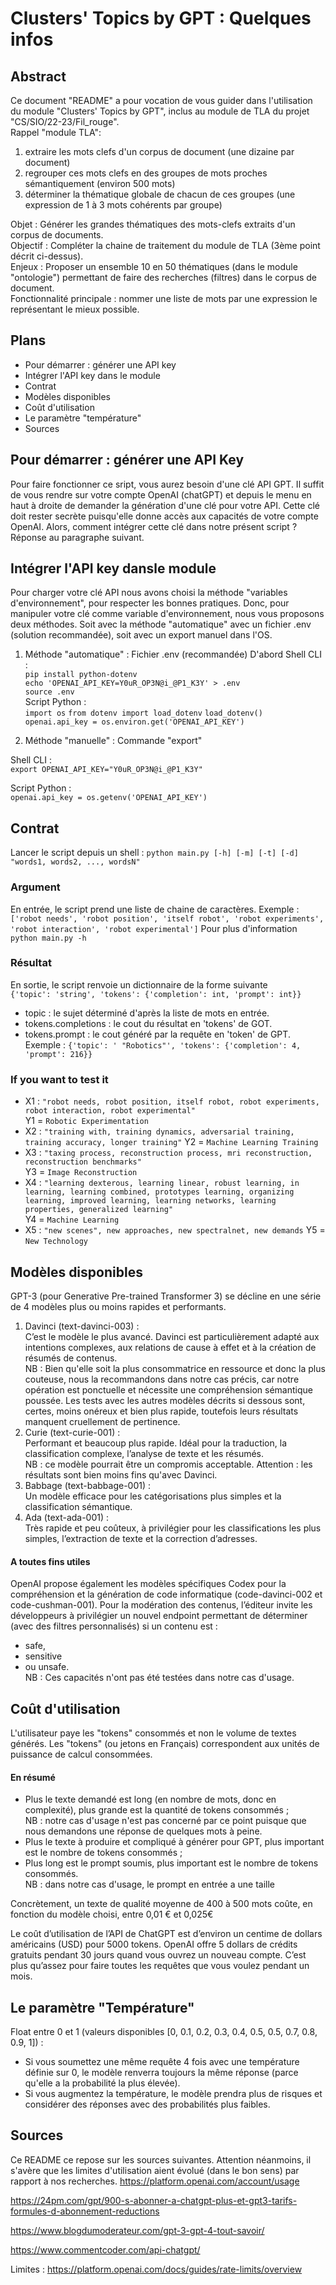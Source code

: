 Clusters' Topics by GPT : Quelques infos
==
Abstract
--

Ce document "README" a pour vocation de vous guider dans l'utilisation du module "Clusters' Topics by GPT", 
inclus au module de TLA du projet "CS/SIO/22-23/Fil_rouge".    
Rappel "module TLA":
1. extraire les mots clefs d'un corpus de document (une dizaine par document)
2. regrouper ces mots clefs en des groupes de mots proches sémantiquement (environ 500 mots)
3. déterminer la thématique globale de chacun de ces groupes (une expression de 1 à 3 mots cohérents par groupe)

Objet : Générer les grandes thématiques des mots-clefs extraits d'un corpus de documents.    
Objectif : Compléter la chaine de traitement du module de TLA (3ème point décrit ci-dessus).      
Enjeux : Proposer un ensemble 10 en 50 thématiques (dans le module "ontologie") permettant de faire des recherches (filtres) dans le corpus de document.    
Fonctionnalité principale : nommer une liste de mots par une expression le représentant le mieux possible.

Plans
--
* Pour démarrer : générer une API key 
* Intégrer l'API key dans le module
* Contrat 
* Modèles disponibles 
* Coût d'utilisation
* Le paramètre "température"
* Sources



Pour démarrer : générer une API Key
--
Pour faire fonctionner ce sript, vous aurez besoin d'une clé API GPT. 
Il suffit de vous rendre sur votre compte OpenAI (chatGPT) et depuis le menu en haut à droite de demander la génération
d'une clé pour votre API. Cette clé doit rester secrète puisqu'elle donne accès aux capacités de votre compte OpenAI.
Alors, comment intégrer cette clé dans notre présent script ? Réponse au paragraphe suivant.

Intégrer l'API key dansle module
--
Pour charger votre clé API nous avons choisi la méthode "variables d'environnement", pour respecter les bonnes pratiques.
Donc, pour manipuler votre clé comme variable d'environnement, nous vous proposons deux méthodes. 
Soit avec la méthode "automatique" avec un fichier .env (solution recommandée), soit avec un export manuel dans l'OS.

1. Méthode "automatique" : Fichier .env (recommandée)
D'abord
Shell CLI :   
`pip install python-dotenv`   
`echo 'OPENAI_API_KEY=Y0uR_OP3N@i_@P1_K3Y' > .env`   
`source .env`   
Script Python :   
`import os`
`from dotenv import load_dotenv`
`load_dotenv()`
`openai.api_key = os.environ.get('OPENAI_API_KEY')`

2. Méthode "manuelle" : Commande "export"

Shell CLI :     
`export OPENAI_API_KEY="Y0uR_OP3N@i_@P1_K3Y"`   

Script Python :   
`openai.api_key = os.getenv('OPENAI_API_KEY')`   

Contrat
--
Lancer le script depuis un shell : `python main.py [-h] [-m] [-t] [-d] "words1, words2, ..., wordsN"`   


### Argument
En entrée, le script prend une liste de chaine de caractères.
Exemple : `['robot needs', 'robot position', 'itself robot', 'robot experiments', 'robot interaction', 'robot experimental']`
Pour plus d'information `python main.py -h`
### Résultat
En sortie, le script renvoie un dictionnaire de la forme suivante   
`{'topic': 'string', 'tokens': {'completion': int, 'prompt': int}}`   
* topic : le sujet déterminé d'après la liste de mots en entrée.
* tokens.completions : le cout du résultat en 'tokens' de GOT.
* tokens.prompt : le cout généré par la requête en 'token' de GPT.   
Exemple : `{'topic': ' "Robotics"', 'tokens': {'completion': 4, 'prompt': 216}}`   

### If you want to test it
* X1 : `"robot needs, robot position, itself robot, robot experiments, robot interaction, robot experimental"`     
  Y1 = `Robotic Experimentation`    
* X2 : `"training with, training dynamics, adversarial training, training accuracy, longer training"`
  Y2 = `Machine Learning Training`
* X3 : `"taxing process, reconstruction process, mri reconstruction, reconstruction benchmarks"`     
  Y3 = `Image Reconstruction`
* X4 : `"learning dexterous, learning linear, robust learning, in learning, learning combined, prototypes learning, organizing learning, improved learning, learning networks, learning properties, generalized learning"`      
  Y4 = `Machine Learning`
* X5 :  `"new scenes", new approaches, new spectralnet, new demands`
  Y5 = `New Technology`
  

Modèles disponibles
--
GPT-3 (pour Generative Pre-trained Transformer 3) se décline en une série de 4 modèles 
plus ou moins rapides et performants.    

1. Davinci (text-davinci-003) :   
    C’est le modèle le plus avancé. Davinci est particulièrement adapté aux intentions complexes, 
    aux relations de cause à effet et à la création de résumés de contenus.     
    NB : Bien qu'elle soit la plus consommatrice en ressource et donc la plus couteuse, 
    nous la recommandons dans notre cas précis, car notre opération est ponctuelle 
    et nécessite une compréhension sémantique poussée. Les tests avec les autres modèles décrits si dessous sont, certes,
    moins onéreux et bien plus rapide, toutefois leurs résultats manquent cruellement de pertinence.
2. Curie (text-curie-001) :    
    Performant et beaucoup plus rapide. Idéal pour la traduction, la classification complexe, 
    l’analyse de texte et les résumés.     
    NB : ce modèle pourrait être un compromis acceptable. Attention : les résultats sont bien moins fins qu'avec Davinci.
3. Babbage (text-babbage-001) :    
    Un modèle efficace pour les catégorisations plus simples et la classification sémantique.
4. Ada (text-ada-001) :    
    Très rapide et peu coûteux, à privilégier pour les classifications les plus simples, 
    l’extraction de texte et la correction d’adresses.

#### A toutes fins utiles 
OpenAI propose également les modèles spécifiques Codex pour la compréhension et la génération de code informatique 
(code-davinci-002 et code-cushman-001). Pour la modération des contenus, 
l’éditeur invite les développeurs à privilégier un nouvel endpoint permettant de déterminer (avec des filtres personnalisés)
si un contenu est :
* safe, 
* sensitive 
* ou unsafe.    
NB : Ces capacités n'ont pas été testées dans notre cas d'usage.

Coût d'utilisation
--
L'utilisateur paye les "tokens" consommés et non le volume de textes générés.
Les "tokens" (ou jetons en Français) correspondent aux unités de puissance de calcul consommées.
#### En résumé
* Plus le texte demandé est long (en nombre de mots, donc en complexité), plus grande est la quantité de tokens consommés ;    
NB : notre cas d'usage n'est pas concerné par ce point puisque que nous demandons une réponse de quelques mots à peine.   
* Plus le texte à produire et compliqué à générer pour GPT, plus important est le nombre de tokens consommés ;
* Plus long est le prompt soumis, plus important est le nombre de tokens consommés.    
NB : dans notre cas d'usage, le prompt en entrée a une taille

Concrètement, un texte de qualité moyenne de 400 à 500 mots coûte, en fonction du modèle choisi, entre 0,01 € et 0,025€


Le coût d’utilisation de l’API de ChatGPT est d’environ un centime de dollars américains (USD) pour 5000 tokens. 
OpenAI offre 5 dollars de crédits gratuits pendant 30 jours quand vous ouvrez un nouveau compte. 
C’est plus qu’assez pour faire toutes les requêtes que vous voulez pendant un mois.


Le paramètre "Température"
--
Float entre 0 et 1 (valeurs disponibles [0, 0.1, 0.2, 0.3, 0.4, 0.5, 0.5, 0.7, 0.8, 0.9, 1]) :     
* Si vous soumettez une même requête 4 fois avec une température définie sur 0, le modèle renverra toujours la même réponse
(parce qu'elle a la probabilité la plus élevée).    
* Si vous augmentez la température, le modèle prendra plus de risques et considérer des réponses avec des probabilités plus faibles.

Sources
--
Ce README ce repose sur les sources suivantes. 
Attention néanmoins, il s'avère que les limites d'utilisation aient évolué (dans le bon sens) par rapport à nos recherches.
<https://platform.openai.com/account/usage>

<https://24pm.com/gpt/900-s-abonner-a-chatgpt-plus-et-gpt3-tarifs-formules-d-abonnement-reductions>

<https://www.blogdumoderateur.com/gpt-3-gpt-4-tout-savoir/>

<https://www.commentcoder.com/api-chatgpt/>   

Limites : <https://platform.openai.com/docs/guides/rate-limits/overview>